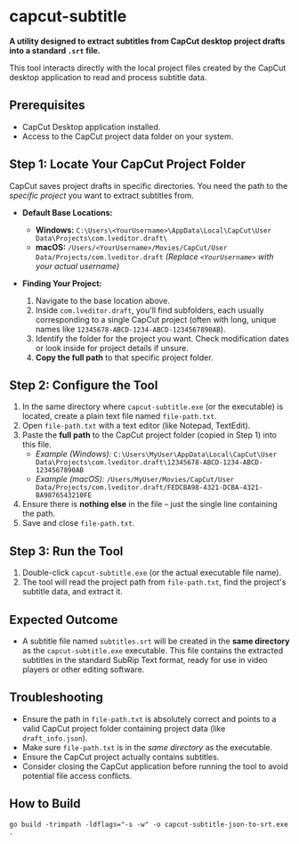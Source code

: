 # capcut-subtitle

**A utility designed to extract subtitles from CapCut desktop project drafts into a standard `.srt` file.**

This tool interacts directly with the local project files created by the CapCut desktop application to read and process subtitle data.

## Prerequisites

*   CapCut Desktop application installed.
*   Access to the CapCut project data folder on your system.

## Step 1: Locate Your CapCut Project Folder

CapCut saves project drafts in specific directories. You need the path to the *specific project* you want to extract subtitles from.

*   **Default Base Locations:**
    *   **Windows:** `C:\Users\<YourUsername>\AppData\Local\CapCut\User Data\Projects\com.lveditor.draft\`
    *   **macOS:** `/Users/<YourUsername>/Movies/CapCut/User Data/Projects/com.lveditor.draft`
    *(Replace `<YourUsername>` with your actual username)*

*   **Finding Your Project:**
    1.  Navigate to the base location above.
    2.  Inside `com.lveditor.draft`, you'll find subfolders, each usually corresponding to a single CapCut project (often with long, unique names like `12345678-ABCD-1234-ABCD-1234567890AB`).
    3.  Identify the folder for the project you want. Check modification dates or look inside for project details if unsure.
    4.  **Copy the full path** to that specific project folder.

## Step 2: Configure the Tool

1.  In the same directory where `capcut-subtitle.exe` (or the executable) is located, create a plain text file named `file-path.txt`.
2.  Open `file-path.txt` with a text editor (like Notepad, TextEdit).
3.  Paste the **full path** to the CapCut project folder (copied in Step 1) into this file.
    *   *Example (Windows):* `C:\Users\MyUser\AppData\Local\CapCut\User Data\Projects\com.lveditor.draft\12345678-ABCD-1234-ABCD-1234567890AB`
    *   *Example (macOS):* `/Users/MyUser/Movies/CapCut/User Data/Projects/com.lveditor.draft/FEDCBA98-4321-DCBA-4321-BA9876543210FE`
4.  Ensure there is **nothing else** in the file – just the single line containing the path.
5.  Save and close `file-path.txt`.

## Step 3: Run the Tool

1.  Double-click `capcut-subtitle.exe` (or the actual executable file name).
2.  The tool will read the project path from `file-path.txt`, find the project's subtitle data, and extract it.

## Expected Outcome

*   A subtitle file named `subtitles.srt` will be created in the **same directory** as the `capcut-subtitle.exe` executable. This file contains the extracted subtitles in the standard SubRip Text format, ready for use in video players or other editing software.

## Troubleshooting

*   Ensure the path in `file-path.txt` is absolutely correct and points to a valid CapCut project folder containing project data (like `draft_info.json`).
*   Make sure `file-path.txt` is in the *same directory* as the executable.
*   Ensure the CapCut project actually contains subtitles.
*   Consider closing the CapCut application before running the tool to avoid potential file access conflicts.

## How to Build

```
go build -trimpath -ldflags="-s -w" -o capcut-subtitle-json-to-srt.exe .
```
